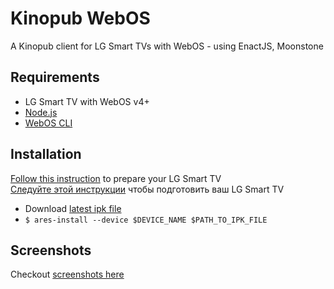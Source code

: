 # Kinopub WebOS

A Kinopub client for LG Smart TVs with WebOS - using EnactJS, Moonstone

## Requirements

- LG Smart TV with WebOS v4+
- [Node.js](https://nodejs.org/)
- [WebOS CLI](https://webostv.developer.lge.com/sdk/installation/)

## Installation

[Follow this instruction](https://webostv.developer.lge.com/develop/app-test) to prepare your LG Smart TV  
[Следуйте этой инструкции](https://telegra.ph/Ustanovka-prilozheniya-kinopub-na-LG-webOS-cherez-IDE-razrabotchika-04-14) чтобы подготовить ваш LG Smart TV

- Download [latest ipk file](https://github.com/adascal/kinopub.webos/releases/latest)
- `$ ares-install --device $DEVICE_NAME $PATH_TO_IPK_FILE`

## Screenshots

Checkout [screenshots here](./SCREENSHOTS.md)
